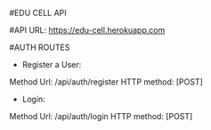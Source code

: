 #EDU CELL API


#API URL:
https://edu-cell.herokuapp.com

#AUTH ROUTES

* Register a User:

Method Url: /api/auth/register
HTTP method: [POST]

* Login:

Method Url: /api/auth/login
HTTP method: [POST]